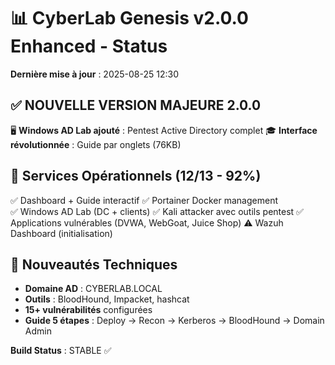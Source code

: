 # 📊 CyberLab Genesis v2.0.0 Enhanced - Status

**Dernière mise à jour** : 2025-08-25 12:30

## ✅ NOUVELLE VERSION MAJEURE 2.0.0
🖥️ **Windows AD Lab ajouté** : Pentest Active Directory complet
🎓 **Interface révolutionnée** : Guide par onglets (76KB)

## 🚀 Services Opérationnels (12/13 - 92%)
✅ Dashboard + Guide interactif
✅ Portainer Docker management  
✅ Windows AD Lab (DC + clients)
✅ Kali attacker avec outils pentest
✅ Applications vulnérables (DVWA, WebGoat, Juice Shop)
⚠️ Wazuh Dashboard (initialisation)

## 🎯 Nouveautés Techniques
- **Domaine AD** : CYBERLAB.LOCAL
- **Outils** : BloodHound, Impacket, hashcat
- **15+ vulnérabilités** configurées
- **Guide 5 étapes** : Deploy → Recon → Kerberos → BloodHound → Domain Admin

**Build Status** : STABLE ✅
